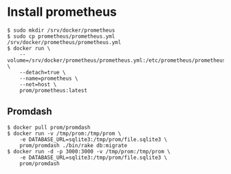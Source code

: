 # Install prometheus

    $ sudo mkdir /srv/docker/prometheus
    $ sudo cp prometheus/prometheus.yml /srv/docker/prometheus/prometheus.yml
    $ docker run \
        --volume=/srv/docker/prometheus/prometheus.yml:/etc/prometheus/prometheus.yml \
        --detach=true \
        --name=prometheus \
        --net=host \
        prom/prometheus:latest

## Promdash

    $ docker pull prom/promdash
    $ docker run -v /tmp/prom:/tmp/prom \
        -e DATABASE_URL=sqlite3:/tmp/prom/file.sqlite3 \
        prom/promdash ./bin/rake db:migrate
    $ docker run -d -p 3000:3000 -v /tmp/prom:/tmp/prom \
        -e DATABASE_URL=sqlite3:/tmp/prom/file.sqlite3 \
        prom/promdash
